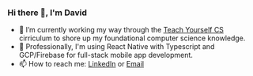 ### Hi there 👋, I'm David

- 🔭 I’m currently working my way through the [Teach Yourself CS](https://teachyourselfcs.com/) cirriculum to shore up my foundational computer science knowledge. 
- 🌱 Professionally, I'm using React Native with Typescript and GCP/Firebase for full-stack mobile app development. 
- 📫 How to reach me: [LinkedIn](https://www.linkedin.com/in/david-neumann/) or [Email](mailto:neumann.d.david@gmail.com)
